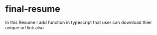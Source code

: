 # final-resume
 In this Resume I add function in typescript  that user can download thier unique url link  also
